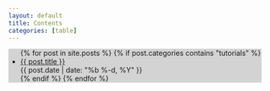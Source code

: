 ```yaml
---
layout: default
title: Contents
categories: [table]
---
```


<section  class="section-emphasis" style="margin-top: 0% !important; background-color: lightgray !important"> 
<ul>
    {% for post in site.posts %}
        {% if post.categories contains "tutorials" %}
    <li> 
        <a href="{{ post.url | prepend: site.baseurl }}"> {{ post.title }}</a><br/>{{ post.date | date: "%b %-d, %Y" }}
    </li>
        {% endif %}
    {% endfor %}
</ul>
</section>
